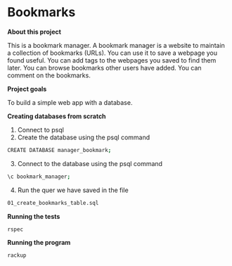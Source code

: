 # Bookmarks

**About this project**

This is a bookmark manager. A bookmark manager is a website to maintain a collection of bookmarks (URLs). You can use it to save a webpage you found useful. You can add tags to the webpages you saved to find them later. You can browse bookmarks other users have added. You can comment on the bookmarks.

**Project goals**

To build a simple web app with a database.

**Creating databases from scratch**

1. Connect to psql
2. Create the database using the psql command

```sh
CREATE DATABASE manager_bookmark;
```

3. Connect to the database using the psql command

```sh
\c bookmark_manager;
```

4. Run the quer we have saved in the file

```sh
01_create_bookmarks_table.sql
```

**Running the tests**

```sh
rspec
```

**Running the program**

```sh
rackup
```
